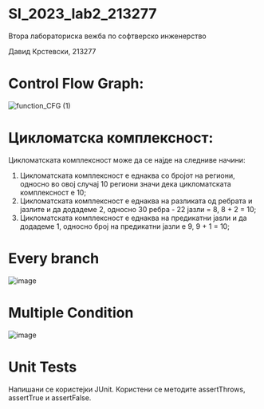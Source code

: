 # SI_2023_lab2_213277

Втора лабораториска вежба по софтверско инженерство

Давид Крстевски, 213277

# Control Flow Graph:

![function_CFG (1)](https://github.com/krstevsk1/SI_2023_lab2_213277/assets/126797851/49508071-9384-446e-8ff8-825272cc99f5)

# Цикломатска комплексност:

Цикломатската комплексност може да се најде на следниве начини:
1) Цикломатската комплексност е еднаква со бројот на региони, односно во овој случај 10 региони значи дека цикломатската комплексност е 10;
2) Цикломатската комплексност е еднаква на разликата од ребрата и јазлите и да додадеме 2, односно 30 ребрa - 22 јазли = 8, 8 + 2 = 10;
3) Цикломатската комплексност е еднаква на предикатни јаѕли и да додадеме 1, односно број на предикатни јазли е 9, 9 + 1 = 10;

# Every branch

![image](https://github.com/krstevsk1/SI_2023_lab2_213277/assets/126797851/fd99cc8b-0052-4ef1-8232-adc778b6f196)

# Multiple Condition

![image](https://github.com/krstevsk1/SI_2023_lab2_213277/assets/126797851/9c0b655b-b9a0-444b-b23e-6e872d60a52e)

# Unit Tests

Напишани се користејки JUnit. Користени се методите assertThrows, assertTrue и assertFalse.
